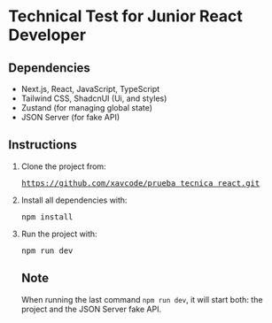 # Technical Test for Junior React Developer

## Dependencies
* Next.js, React, JavaScript, TypeScript
* Tailwind CSS, ShadcnUI (Ui, and styles)
* Zustand (for managing global state)
* JSON Server (for fake API)

## Instructions
1. Clone the project from: <pre>https://github.com/xavcode/prueba_tecnica_react.git</pre>
2. Install all dependencies with: <pre>npm install</pre>
3. Run the project with: <pre>npm run dev</pre>

    ## Note
    When running the last command `npm run dev`, it will start both: the project and the JSON Server fake API.
